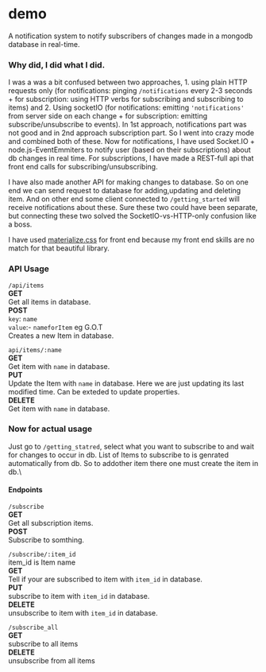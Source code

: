 # demo

A notification system to notify subscribers of changes made in a mongodb database in real-time.


### Why did, I did what I did.
I was a was a bit confused between two approaches, 1. using plain HTTP requests only (for notifications: pinging ```/notifications``` every 2-3 seconds + for subscription: using HTTP verbs for subscribing and subscribing to items) and 2. Using socketIO (for notifications: emitting ```'notifications'``` from server side on each change + for subscription: emitting subscribe/unsubscribe to events).
In 1st approach, notifications part was not good and in 2nd approach subscription part. So I went into crazy mode and combined both of these.
Now for notifications, I have used Socket.IO + node.js-EventEmmiters to notify user (based on their subscriptions) about db changes in real time.
For subscriptions, I have made a REST-full api that front end calls for subscribing/unsubscribing.

I have also made another API for making changes to database. So on one end we can send request to database for adding,updating and deleting item. And on other end some client connected to ```/getting_started``` will receive notifications about these. Sure these two could have been separate, but connecting these two solved the SocketIO-vs-HTTP-only confusion like a boss.

I have used [materialize.css](materializecss.com) for front end because my front end skills are no match for that beautiful library.


### API Usage
 `/api/items`\
**GET**\
Get all items in database.\
**POST** \
`key`: `name`\
`value`:- `nameforItem` eg G.O.T\
Creates a new Item in database.

`api/items/:name`\
**GET**\
Get item with `name` in database.\
**PUT** \
Update the Item  with  `name` in database. Here we are just updating its last modified time. Can be exteded to update properties.\
**DELETE**\
Get item with `name` in database.

### Now for actual usage
Just go to `/getting_statred`, select what you want to subscribe to and wait for changes to occur in db.
List of Items to subscribe to is genrated automatically from db. So to addother item there one must create the item in db.\
#### Endpoints
`/subscribe`\
**GET**\
Get all subscription items.\
**POST** \
Subscribe to somthing.

`/subscribe/:item_id`\
item_id is Item name\
**GET**\
Tell if your are subscribed to item with `item_id` in database.\
**PUT** \
subscribe to item with `item_id` in database.\
**DELETE**\
unsubscribe to item with `item_id` in database.

`/subscribe_all`\
**GET**\
subscribe to all items \
**DELETE**\
unsubscribe from all items 

